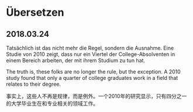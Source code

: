 # Übersetzen

## 2018.03.24

Tatsächlich ist das nicht mehr die Regel, sondern die Ausnahme. Eine Studie von 2010 zeigt, dass nur ein Viertel der College-Absolventen in einem Bereich arbeiten, der mit ihrem Studium zu tun hat.

The truth is, these folks are no longer the rule, but the exception. A 2010 study found that only a quarter of college graduates work in a field that relates to their degree.

事实上，这些人不再是规律，而是例外。一个2010年的研究显示，只有四分之一的大学毕业生在和专业相关的领域工作。

